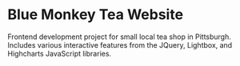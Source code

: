 # Blue Monkey Tea Website

Frontend development project for small local tea shop in Pittsburgh. Includes various interactive features from the JQuery, Lightbox, and Highcharts JavaScript libraries. 
